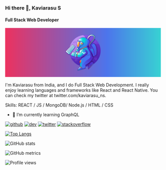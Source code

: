 ### Hi there 👋, Kaviarasu S
#### Full Stack Web Developer
![Full Stack Web Developer](https://raw.githubusercontent.com/thisisvillegas/BigCommerceDevsCommunityImages/main/SpaceMan.png)

I'm Kaviarasu from India, and I do Full Stack Web Development. I really enjoy learning languages and frameworks like React and React Native. You can check my twitter at twitter.com/kaviarasu_ns.

Skills: REACT / JS / MongoDB/ Node.js  / HTML / CSS

- 🌱 I’m currently learning GraphQL 


[<img src='https://cdn.jsdelivr.net/npm/simple-icons@3.0.1/icons/github.svg' alt='github' height='40'>](https://github.com/kaviarasuns)  [<img src='https://cdn.jsdelivr.net/npm/simple-icons@3.0.1/icons/dev-dot-to.svg' alt='dev' height='40'>](https://dev.to/https://dev.to/kaviarasuns)  [<img src='https://cdn.jsdelivr.net/npm/simple-icons@3.0.1/icons/twitter.svg' alt='twitter' height='40'>](https://twitter.com/kaviarasu_ns)  [<img src='https://cdn.jsdelivr.net/npm/simple-icons@3.0.1/icons/stackoverflow.svg' alt='stackoverflow' height='40'>](https://stackoverflow.com/users/18805008)  

[![Top Langs](https://github-readme-stats.vercel.app/api/top-langs/?username=kaviarasuns)](https://github.com/anuraghazra/github-readme-stats)

![GitHub stats](https://github-readme-stats.vercel.app/api?username=kaviarasuns&show_icons=true)  

![GitHub metrics](https://metrics.lecoq.io/kaviarasuns)  

![Profile views](https://gpvc.arturio.dev/kaviarasuns)  


<!--
**kaviarasuns/kaviarasuns** is a ✨ _special_ ✨ repository because its `README.md` (this file) appears on your GitHub profile.

Here are some ideas to get you started:

- 🔭 I’m currently working on ...
- 🌱 I’m currently learning ...
- 👯 I’m looking to collaborate on ...
- 🤔 I’m looking for help with ...
- 💬 Ask me about ...
- 📫 How to reach me: ...
- 😄 Pronouns: ...
- ⚡ Fun fact: ...
-->
